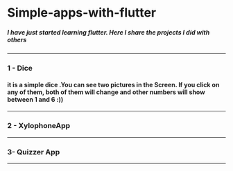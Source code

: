 # Simple-apps-with-flutter

##### I have just started learning flutter. Here I share the projects I did with others
---
### 1 - Dice
#### it is a simple dice .You can see two pictures in the Screen. If you click on any of them, both of them will change and other numbers will show between 1 and 6 :))
-----
### 2 - XylophoneApp
-----
### 3- Quizzer App
-----
